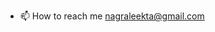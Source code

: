  - 📫 How to reach me nagraleekta@gmail.com

<!---
ekta-dot/ekta-dot is a ✨ special ✨ repository because its `README.md` (this file) appears on your GitHub profile.
You can click the Preview link to take a look at your changes.
--->

